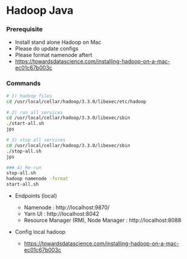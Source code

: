 # Hadoop Java

### Prerequisite
- Install stand alone Hadoop on Mac
- Please do update configs
- Please format namenode aftert
- https://towardsdatascience.com/installing-hadoop-on-a-mac-ec01c67b003c

### Commands
```bash
# 1) hadoop files
cd /usr/local/cellar/hadoop/3.3.0/libexec/etc/hadoop

# 2) run all services
cd /usr/local/cellar/hadoop/3.3.0/libexec/sbin
./start-all.sh
jps

# 3) stop all services
cd /usr/local/cellar/hadoop/3.3.0/libexec/sbin
./stop-all.sh
jps

### 4) Re-run
stop-all.sh
hadoop namenode -format
start-all.sh
```

- Endpoints (local)
	- Namenode : http://localhost:9870/
	- Yarn UI : http://localhost:8042
	- Resource Manager (RM), Node Manager : http://localhost:8088

- Config local hadoop
	- https://towardsdatascience.com/installing-hadoop-on-a-mac-ec01c67b003c
